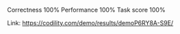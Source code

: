 Correctness 100%
Performance 100%
Task score  100%

Link: https://codility.com/demo/results/demoP6RY8A-S9E/